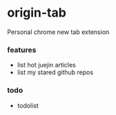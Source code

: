 # origin-tab

Personal chrome new tab extension

### features

- list hot juejin articles
- list my stared github repos

### todo

- todolist
